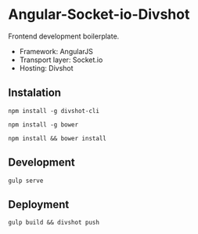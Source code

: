 # Angular-Socket-io-Divshot

Frontend development boilerplate.

* Framework: AngularJS
* Transport layer: Socket.io
* Hosting: Divshot

## Instalation

`npm install -g divshot-cli`

`npm install -g bower`

`npm install && bower install`

## Development

`gulp serve`

## Deployment

`gulp build && divshot push`
